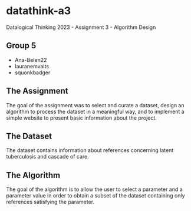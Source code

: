 # datathink-a3
Datalogical Thinking 2023 - Assignment 3 - Algorithm Design

## Group 5
- Ana-Belen22
- lauranemvalts
- squonkbadger

## The Assignment
The goal of the assignment was to select and curate a dataset, design an algorithm to process the dataset in a meaningful way, and to implement a simple website to present basic information about the project.

## The Dataset
The dataset contains information about references concerning latent tuberculosis and cascade of care.

## The Algorithm
The goal of the algorithm is to allow the user to select a parameter and a parameter value in order to obtain a subset of the dataset containing only references satisfying the parameter.